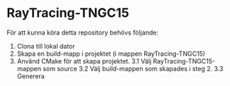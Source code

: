 # RayTracing-TNGC15

För att kunna köra detta repository behövs följande:
1. Clona till lokal dator
2. Skapa en build-mapp i projektet (i mappen RayTracing-TNGC15)
3. Använd CMake för att skapa projektet.
   3.1 Välj RayTracing-TNGC15-mappen som source
   3.2 Välj build-mappen som skapades i steg 2.
   3.3 Generera 
